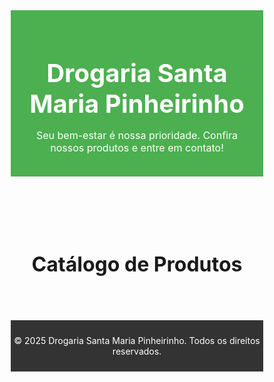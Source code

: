 <html lang="pt-br">
<head>
  <meta charset="UTF-8">
  <meta name="viewport" content="width=device-width, initial-scale=1.0">
  <meta http-equiv="X-UA-Compatible" content="ie=edge">
  <title>Drogaria Santa Maria Pinheirinho</title>
  <style>
    /* Resetando estilos padrão */
    * {
      margin: 0;
      padding: 0;
      box-sizing: border-box;
    }

    /* Estilo geral */
    body {
      font-family: Arial, sans-serif;
      background-color: #f4f4f4;
      color: #333;
      line-height: 1.6;
    }

    /* Cabeçalho */
    header {
      background-color: #4CAF50;
      color: #fff;
      text-align: center;
      padding: 20px;
    }

    header h1 {
      font-size: 2.5rem;
    }

    header p {
      font-size: 1rem;
    }

    /* Seção dos produtos */
    main {
      max-width: 1200px;
      margin: 20px auto;
      padding: 20px;
    }

    h2 {
      text-align: center;
      margin-bottom: 20px;
      font-size: 2rem;
    }

    #produtos {
      display: grid;
      grid-template-columns: repeat(auto-fill, minmax(300px, 1fr));
      gap: 20px;
    }

    .produto {
      background-color: #fff;
      border-radius: 8px;
      box-shadow: 0 4px 8px rgba(0, 0, 0, 0.1);
      padding: 20px;
      text-align: center;
      transition: transform 0.3s;
    }

    .produto:hover {
      transform: scale(1.05);
    }

    .produto img {
      max-width: 100%;
      height: auto;
      border-radius: 8px;
    }

    .produto h3 {
      margin: 15px 0;
      font-size: 1.5rem;
    }

    .produto p {
      font-size: 1.1rem;
      margin-bottom: 15px;
    }

    .produto a {
      display: inline-block;
      padding: 10px 20px;
      background-color: #4CAF50;
      color: #fff;
      text-decoration: none;
      border-radius: 5px;
      font-weight: bold;
      transition: background-color 0.3s;
    }

    .produto a:hover {
      background-color: #45a049;
    }

    /* Rodapé */
    footer {
      background-color: #333;
      color: #fff;
      text-align: center;
      padding: 10px 0;
      margin-top: 30px;
    }

  </style>
</head>
<body>
  <header>
    <h1>Drogaria Santa Maria Pinheirinho</h1>
    <p>Seu bem-estar é nossa prioridade. Confira nossos produtos e entre em contato!</p>
  </header>

  <main>
    <h2>Catálogo de Produtos</h2>
    <section id="produtos">
      <!-- Os produtos serão carregados aqui via JavaScript -->
    </section>
  </main>

  <footer>
    <p>&copy; 2025 Drogaria Santa Maria Pinheirinho. Todos os direitos reservados.</p>
  </footer>

  <script>
    // Função para carregar os dados do CSV e exibir os produtos
    fetch('https://docs.google.com/spreadsheets/d/e/2PACX-1vQulmY7T7U6PseDk2kouwSzi7E_Fp_i8rxwuLawd4I77MPQvLP3PRGtWWE5_Oz0_MoPyQ2GqQYppGL-/pub?output=csv')
      .then(response => response.text())
      .then(data => {
        const rows = data.split('\n');
        const section = document.querySelector('#produtos');

        rows.forEach((row, index) => {
          if (index > 0) { // Ignorar a primeira linha (cabeçalho)
            const columns = row.split(',');

            // Criar o HTML para cada produto
            const produtoHTML = `
              <div class="produto">
                <img src="${columns[3]}" alt="${columns[0]}">
                <h3>${columns[0]}</h3>
                <p>${columns[1]}</p>
                <p>Preço: ${columns[2]}</p>
                <a href="https://wa.me/35988490590" target="_blank">Fale conosco no WhatsApp</a>
              </div>
            `;

            // Adicionar o produto à seção
            section.innerHTML += produtoHTML;
          }
        });
      })
      .catch(error => console.error('Erro ao carregar o CSV:', error));
  </script>
</body>
</html>
